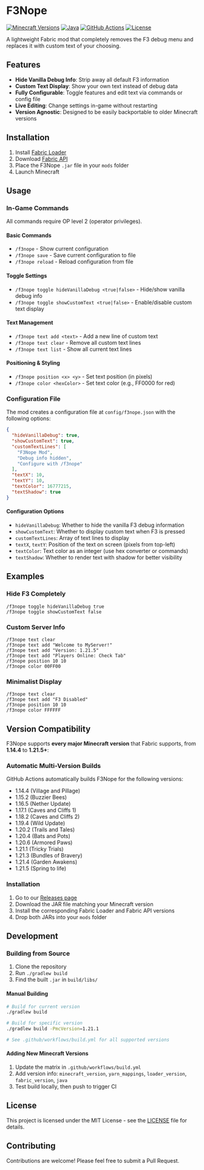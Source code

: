 # F3Nope

[![Minecraft Versions](https://img.shields.io/badge/Minecraft-1.20.2--1.21.5+-brightgreen?style=flat-square)](https://github.com/OfficiallySp/f3nope/releases)
[![Java](https://img.shields.io/badge/Java-17%20|%2021-orange?style=flat-square)](https://github.com/OfficiallySp/f3nope)
[![GitHub Actions](https://img.shields.io/github/actions/workflow/status/OfficiallySp/f3nope/build.yml?style=flat-square)](https://github.com/OfficiallySp/f3nope/actions)
[![License](https://img.shields.io/badge/License-MPL--2.0-blue?style=flat-square)](https://github.com/OfficiallySp/f3nope/blob/main/LICENSE)

A lightweight Fabric mod that completely removes the F3 debug menu and replaces it with custom text of your choosing.

## Features

- **Hide Vanilla Debug Info**: Strip away all default F3 information
- **Custom Text Display**: Show your own text instead of debug data
- **Fully Configurable**: Toggle features and edit text via commands or config file
- **Live Editing**: Change settings in-game without restarting
- **Version Agnostic**: Designed to be easily backportable to older Minecraft versions

## Installation

1. Install [Fabric Loader](https://fabricmc.net/use/installer/)
2. Download [Fabric API](https://modrinth.com/mod/fabric-api)
3. Place the F3Nope `.jar` file in your `mods` folder
4. Launch Minecraft

## Usage

### In-Game Commands

All commands require OP level 2 (operator privileges).

#### Basic Commands
- `/f3nope` - Show current configuration
- `/f3nope save` - Save current configuration to file
- `/f3nope reload` - Reload configuration from file

#### Toggle Settings
- `/f3nope toggle hideVanillaDebug <true|false>` - Hide/show vanilla debug info
- `/f3nope toggle showCustomText <true|false>` - Enable/disable custom text display

#### Text Management
- `/f3nope text add <text>` - Add a new line of custom text
- `/f3nope text clear` - Remove all custom text lines
- `/f3nope text list` - Show all current text lines

#### Positioning & Styling
- `/f3nope position <x> <y>` - Set text position (in pixels)
- `/f3nope color <hexColor>` - Set text color (e.g., FF0000 for red)

### Configuration File

The mod creates a configuration file at `config/f3nope.json` with the following options:

```json
{
  "hideVanillaDebug": true,
  "showCustomText": true,
  "customTextLines": [
    "F3Nope Mod",
    "Debug info hidden",
    "Configure with /f3nope"
  ],
  "textX": 10,
  "textY": 10,
  "textColor": 16777215,
  "textShadow": true
}
```

#### Configuration Options

- `hideVanillaDebug`: Whether to hide the vanilla F3 debug information
- `showCustomText`: Whether to display custom text when F3 is pressed
- `customTextLines`: Array of text lines to display
- `textX`, `textY`: Position of the text on screen (pixels from top-left)
- `textColor`: Text color as an integer (use hex converter or commands)
- `textShadow`: Whether to render text with shadow for better visibility

## Examples

### Hide F3 Completely
```
/f3nope toggle hideVanillaDebug true
/f3nope toggle showCustomText false
```

### Custom Server Info
```
/f3nope text clear
/f3nope text add "Welcome to MyServer!"
/f3nope text add "Version: 1.21.5"
/f3nope text add "Players Online: Check Tab"
/f3nope position 10 10
/f3nope color 00FF00
```

### Minimalist Display
```
/f3nope text clear
/f3nope text add "F3 Disabled"
/f3nope position 10 10
/f3nope color FFFFFF
```

## Version Compatibility

F3Nope supports **every major Minecraft version** that Fabric supports, from **1.14.4** to **1.21.5+**:

### **Automatic Multi-Version Builds**

GitHub Actions automatically builds F3Nope for the following versions:

- 1.14.4 (Village and Pillage)
- 1.15.2 (Buzzier Bees)
- 1.16.5 (Nether Update)
- 1.17.1 (Caves and Cliffs 1)
- 1.18.2 (Caves and Cliffs 2)
- 1.19.4 (Wild Update)
- 1.20.2 (Trails and Tales)
- 1.20.4 (Bats and Pots)
- 1.20.6 (Armored Paws)
- 1.21.1 (Tricky Trials)
- 1.21.3 (Bundles of Bravery)
- 1.21.4 (Garden Awakens)
- 1.21.5 (Spring to life)

### **Installation**

1. Go to our [Releases page](https://github.com/OfficiallySp/f3nope/releases)
2. Download the JAR file matching your Minecraft version
3. Install the corresponding Fabric Loader and Fabric API versions
4. Drop both JARs into your `mods` folder


## Development

### Building from Source

1. Clone the repository
2. Run `./gradlew build`
3. Find the built `.jar` in `build/libs/`


#### **Manual Building**
```bash
# Build for current version
./gradlew build

# Build for specific version
./gradlew build -PmcVersion=1.21.1

# See .github/workflows/build.yml for all supported versions
```

#### **Adding New Minecraft Versions**
1. Update the matrix in `.github/workflows/build.yml`
2. Add version info: `minecraft_version`, `yarn_mappings`, `loader_version`, `fabric_version`, `java`
3. Test build locally, then push to trigger CI

## License

This project is licensed under the MIT License - see the [LICENSE](LICENSE) file for details.

## Contributing

Contributions are welcome! Please feel free to submit a Pull Request.
